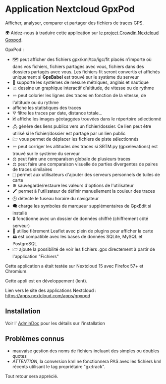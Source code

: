 # Application Nextcloud GpxPod

Afficher, analyser, comparer et partager des fichiers de traces GPS.

🌍 Aidez-nous à traduire cette application sur [le project Crowdin Nextcloud Gpxpod](https://crowdin.com/project/gpxpod).

GpxPod :

* 🗺 peut afficher des fichiers gpx/kml/tcx/igc/fit placés n'importe où dans vos fichiers, fichiers partagés avec vous, fichiers dans des dossiers partagés avec vous. Les fichiers fit seront convertis et affichés uniquement si **GpsBabel** est trouvé sur le système du serveur
* 📏 supporte les systèmes de mesure métriques, anglais et nautique
* 🗠 dessine un graphique interactif d'altitude, de vitesse ou de rythme
* 🗠 peut colorier les lignes des traces en fonction de la vitesse, de l'altitude ou du rythme
* affiche les statistiques des traces
* ⛛ filtre les traces par date, distance totale...
* 🖻 affiche les images géotaggées trouvées dans le répertoire sélectionné
* 🖧 génère des liens publics vers un fichier/dossier. Ce lien peut être utilisé si le fichier/dossier est partagé par un lien public
* 🗁 vous permet de déplacer les fichiers de piste sélectionnés
* 🗠 peut corriger les altitudes des traces si SRTM.py (gpxelevations) est trouvé sur le système du serveur
* ⚖ peut faire une comparaison globale de plusieurs traces
* ⚖ peut faire une comparaison visuelle de parties divergentes de paires de traces similaires
* 🀆 permet aux utilisateurs d'ajouter des serveurs personnels de tuiles de carte
* ⚙ sauvegarde/restaure les valeurs d'options de l'utilisateur
* 🖍 permet à l'utilisateur de définir manuellement la couleur des traces
* 🕑 détecte le fuseau horaire du navigateur
* 🗬 charge les symboles de marqueur supplémentaires de GpxEdit si installé
* 🔒 fonctionne avec un dossier de données chiffré (chiffrement côté serveur)
* 🍂 utilise fièrement Leaflet avec plein de plugins pour afficher la carte
* 🖴 est compatible avec les bases de données SQLite, MySQL et PostgreSQL
* 🗁 ajoute la possibilité de voir les fichiers .gpx directement à partir de l'application "Fichiers"

Cette application a était testée sur Nextcloud 15 avec Firefox 57+ et Chromium.

Cette appli est en développement (lent).

Lien vers le site des applications Nextcloud : https://apps.nextcloud.com/apps/gpxpod

## Installation

Voir l' [AdminDoc](https://gitlab.com/eneiluj/gpxpod-oc/wikis/admindoc) pour les détails sur l'installation

## Problèmes connus

* mauvaise gestion des noms de fichiers incluant des simples ou doubles quotes
* *ATTENTION*, la conversion kml ne fonctionnera PAS avec les fichiers kml récents utilisant le tag propriétaire "gx:track".

Tout retour sera apprécié.
